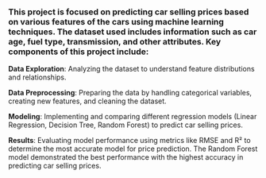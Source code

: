 ### This project is focused on predicting car selling prices based on various features of the cars using machine learning techniques. The dataset used includes information such as car age, fuel type, transmission, and other attributes. Key components of this project include:

**Data Exploration**: Analyzing the dataset to understand feature distributions and relationships.

**Data Preprocessing**: Preparing the data by handling categorical variables, creating new features, and cleaning the dataset.

**Modeling**: Implementing and comparing different regression models (Linear Regression, Decision Tree, Random Forest) to predict car selling prices.

**Results**: Evaluating model performance using metrics like RMSE and R² to determine the most accurate model for price prediction.
The Random Forest model demonstrated the best performance with the highest accuracy in predicting car selling prices.

